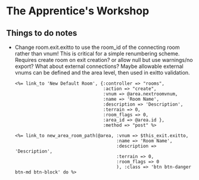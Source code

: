 The Apprentice's Workshop
=========================

Things to do notes
-----------
* Change room.exit.exitto to use the room_id of the connecting room rather than vnum! This is critical for a simple renumbering scheme. Requires create room on exit creation? or allow null but use warnings/no export? What about external connections?  Maybe allowable external vnums can be defined and the area level, then used in exitto validation.








      <%= link_to 'New Default Room', {:controller => "rooms", 
                                       :action => "create", 
                                       :vnum => @area.nextroomvnum,
                                       :name => 'Room Name',
                                       :description => 'Description',
                                       :terrain => 0,
                                       :room_flags => 0,
                                       :area_id => @area.id },
                                       :method => "post" %>
                                       
      <%= link_to new_area_room_path(@area, :vnum => $this_exit.exitto,
                                            :name => 'Room Name',
                                            :description => 'Description',
                                            :terrain => 0,
                                            :room_flags => 0
                                            ), :class => 'btn btn-danger btn-md btn-block' do %>